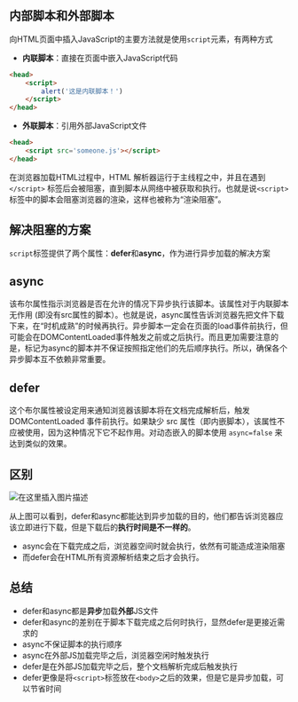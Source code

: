 ## 内部脚本和外部脚本
向HTML页面中插入JavaScript的主要方法就是使用`script`元素，有两种方式
- **内联脚本**：直接在页面中嵌入JavaScript代码

```html
<head>
    <script>
        alert('这是内联脚本！')
    </script>
</head>
```

- **外联脚本**：引用外部JavaScript文件

```html
<head>
    <script src='someone.js'></script>
</head>
```

在浏览器加载HTML过程中，HTML 解析器运行于主线程之中，并且在遇到 `</script>` 标签后会被阻塞，直到脚本从网络中被获取和执行。也就是说`<script>`标签中的脚本会阻塞浏览器的渲染，这样也被称为“渲染阻塞”。

## 解决阻塞的方案

`script`标签提供了两个属性：**defer**和**async**，作为进行异步加载的解决方案

## async
该布尔属性指示浏览器是否在允许的情况下异步执行该脚本。该属性对于内联脚本无作用 (即没有src属性的脚本）。也就是说，async属性告诉浏览器先把文件下载下来，在“时机成熟”的时候再执行。异步脚本一定会在页面的load事件前执行，但可能会在DOMContentLoaded事件触发之前或之后执行。而且更加需要注意的是，标记为async的脚本并不保证按照指定他们的先后顺序执行。所以，确保各个异步脚本互不依赖非常重要。

## defer
这个布尔属性被设定用来通知浏览器该脚本将在文档完成解析后，触发 DOMContentLoaded 事件前执行。如果缺少 src 属性（即内嵌脚本），该属性不应被使用，因为这种情况下它不起作用。对动态嵌入的脚本使用 `async=false` 来达到类似的效果。



## 区别
![在这里插入图片描述](https://img-blog.csdnimg.cn/9267e896d2794362af8ce822508da106.png)



从上图可以看到，defer和async都能达到异步加载的目的，他们都告诉浏览器应该立即进行下载，但是下载后的**执行时间是不一样的**。

- async会在下载完成之后，浏览器空间时就会执行，依然有可能造成渲染阻塞
- 而defer会在HTML所有资源解析结束之后才会执行。


## 总结
- defer和async都是**异步**加载**外部**JS文件
- defer和async的差别在于脚本下载完成之后何时执行，显然defer是更接近需求的
- async不保证脚本的执行顺序
- async在外部JS加载完毕之后，浏览器空闲时触发执行
- defer是在外部JS加载完毕之后，整个文档解析完成后触发执行
- defer更像是将`<script>`标签放在`<body>`之后的效果，但是它是异步加载，可以节省时间